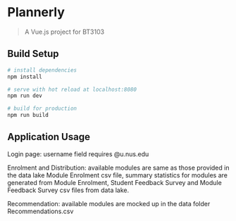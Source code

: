 # Plannerly

> A Vue.js project for BT3103

## Build Setup

``` bash
# install dependencies
npm install

# serve with hot reload at localhost:8080
npm run dev

# build for production
npm run build

```
## Application Usage


Login page: username field requires @u.nus.edu

Enrolment and Distribution: available modules are same as those provided in the data lake Module Enrolment csv file, summary statistics for modules are generated from Module Enrolment, Student Feedback Survey and Module Feedback Survey csv files from data lake.

Recommendation: available modules are mocked up in the data folder Recommendations.csv

